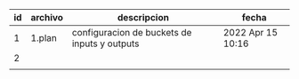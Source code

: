 | id  | archivo | descripcion                                  | fecha             |
| --- | ------- | -------------------------------------------- | ----------------- |
| 1   | 1.plan  | configuracion de buckets de inputs y outputs | 2022 Apr 15 10:16 |
| 2   |         |                                              |                   |
|     |         |                                              |                   |
